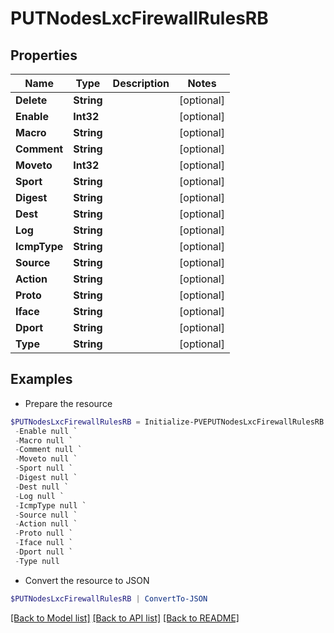 # PUTNodesLxcFirewallRulesRB
## Properties

Name | Type | Description | Notes
------------ | ------------- | ------------- | -------------
**Delete** | **String** |  | [optional] 
**Enable** | **Int32** |  | [optional] 
**Macro** | **String** |  | [optional] 
**Comment** | **String** |  | [optional] 
**Moveto** | **Int32** |  | [optional] 
**Sport** | **String** |  | [optional] 
**Digest** | **String** |  | [optional] 
**Dest** | **String** |  | [optional] 
**Log** | **String** |  | [optional] 
**IcmpType** | **String** |  | [optional] 
**Source** | **String** |  | [optional] 
**Action** | **String** |  | [optional] 
**Proto** | **String** |  | [optional] 
**Iface** | **String** |  | [optional] 
**Dport** | **String** |  | [optional] 
**Type** | **String** |  | [optional] 

## Examples

- Prepare the resource
```powershell
$PUTNodesLxcFirewallRulesRB = Initialize-PVEPUTNodesLxcFirewallRulesRB  -Delete null `
 -Enable null `
 -Macro null `
 -Comment null `
 -Moveto null `
 -Sport null `
 -Digest null `
 -Dest null `
 -Log null `
 -IcmpType null `
 -Source null `
 -Action null `
 -Proto null `
 -Iface null `
 -Dport null `
 -Type null
```

- Convert the resource to JSON
```powershell
$PUTNodesLxcFirewallRulesRB | ConvertTo-JSON
```

[[Back to Model list]](../README.md#documentation-for-models) [[Back to API list]](../README.md#documentation-for-api-endpoints) [[Back to README]](../README.md)

